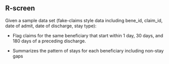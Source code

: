 ## R-screen

Given a sample data set (fake-claims style data including bene_id, claim_id, date of admit, date of discharge, stay type):

* Flag claims for the same beneficiary that start within 1 day, 30 days, and 180 days of a preceding discharge.

* Summarizes the pattern of stays for each beneficiary including non-stay gaps
